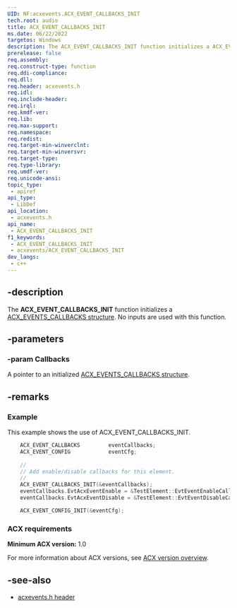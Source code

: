 ```yaml
---
UID: NF:acxevents.ACX_EVENT_CALLBACKS_INIT
tech.root: audio
title: ACX_EVENT_CALLBACKS_INIT
ms.date: 06/22/2022
targetos: Windows
description: The ACX_EVENT_CALLBACKS_INIT function initializes a ACX_EVENTS_CALLBACKS structure.
prerelease: false
req.assembly: 
req.construct-type: function
req.ddi-compliance: 
req.dll: 
req.header: acxevents.h
req.idl: 
req.include-header: 
req.irql: 
req.kmdf-ver: 
req.lib: 
req.max-support: 
req.namespace: 
req.redist: 
req.target-min-winverclnt: 
req.target-min-winversvr: 
req.target-type: 
req.type-library: 
req.umdf-ver: 
req.unicode-ansi: 
topic_type:
 - apiref
api_type:
 - LibDef
api_location:
 - acxevents.h
api_name:
 - ACX_EVENT_CALLBACKS_INIT
f1_keywords:
 - ACX_EVENT_CALLBACKS_INIT
 - acxevents/ACX_EVENT_CALLBACKS_INIT
dev_langs:
 - c++
---
```


## -description

The **ACX_EVENT_CALLBACKS_INIT** function initializes a [ACX_EVENTS_CALLBACKS structure](ns-acxevents-acx_event_callbacks.md). No inputs are used with this function.

## -parameters

### -param Callbacks

A pointer to an initialized [ACX_EVENTS_CALLBACKS structure](ns-acxevents-acx_event_callbacks.md).

## -remarks

### Example

This example shows the use of ACX_EVENT_CALLBACKS_INIT.

```cpp
    ACX_EVENT_CALLBACKS         eventCallbacks;
    ACX_EVENT_CONFIG            eventCfg;
 
    //
    // Add enable/disable callbacks for this element.
    //
    ACX_EVENT_CALLBACKS_INIT(&eventCallbacks);
    eventCallbacks.EvtAcxEventEnable = &TestElement::EvtEventEnableCallback; 
    eventCallbacks.EvtAcxEventDisable = &TestElement::EvtEventDisableCallback;

    ACX_EVENT_CONFIG_INIT(&eventCfg);
```

### ACX requirements

**Minimum ACX version:** 1.0

For more information about ACX versions, see [ACX version overview](/windows-hardware/drivers/audio/acx-version-overview).

## -see-also

- [acxevents.h header](index.md)

